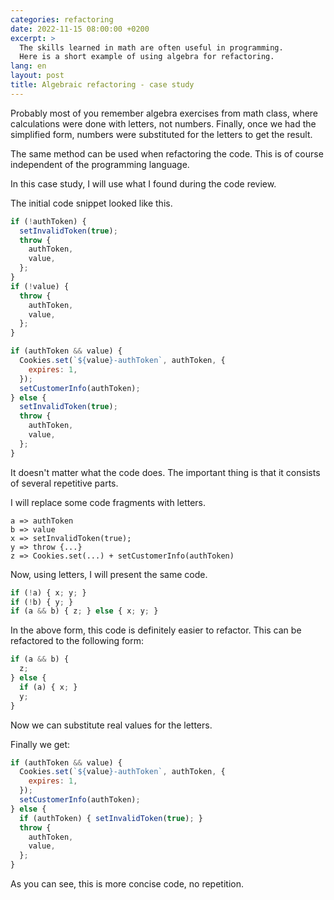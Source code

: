 ```yaml
---
categories: refactoring
date: 2022-11-15 08:00:00 +0200
excerpt: >
  The skills learned in math are often useful in programming.
  Here is a short example of using algebra for refactoring.
lang: en
layout: post
title: Algebraic refactoring - case study
---
```


Probably most of you remember algebra exercises from math class,
where calculations were done with letters, not numbers.
Finally, once we had the simplified form,
numbers were substituted for the letters to get the result.

The same method can be used when refactoring the code.
This is of course independent of the programming language.

In this case study, I will use what I found during the code review.

The initial code snippet looked like this.

```javascript
if (!authToken) {
  setInvalidToken(true);
  throw {
    authToken,
    value,
  };
}
if (!value) {
  throw {
    authToken,
    value,
  };
}

if (authToken && value) {
  Cookies.set(`${value}-authToken`, authToken, {
    expires: 1,
  });
  setCustomerInfo(authToken);
} else {
  setInvalidToken(true);
  throw {
    authToken,
    value,
  };
}
```

It doesn't matter what the code does.
The important thing is that it consists of several repetitive parts.

I will replace some code fragments with letters.

```
a => authToken
b => value
x => setInvalidToken(true);
y => throw {...}
z => Cookies.set(...) + setCustomerInfo(authToken)
```

Now, using letters, I will present the same code.

```javascript
if (!a) { x; y; }
if (!b) { y; }
if (a && b) { z; } else { x; y; }
```

In the above form, this code is definitely easier to refactor.
This can be refactored to the following form:

```javascript
if (a && b) {
  z;
} else {
  if (a) { x; }
  y;
}
```

Now we can substitute real values for the letters.

Finally we get:

```javascript
if (authToken && value) {
  Cookies.set(`${value}-authToken`, authToken, {
    expires: 1,
  });
  setCustomerInfo(authToken);
} else {
  if (authToken) { setInvalidToken(true); }
  throw {
    authToken,
    value,
  };
}
```

As you can see, this is more concise code, no repetition.
